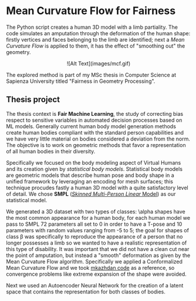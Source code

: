 # Mean Curvature Flow for Fairness

The Python script creates a human 3D model with a limb partiality.
The code simulates an amputation through the deformation of the human shape: firstly vertices and faces belonging to the limb are identified; next a <i>Mean Curvature Flow</i> is applied to them, it has the effect of "smoothing out" the geometry.

<p align="center">![Alt Text](images/mcf.gif)</p>

The explored method is part of my MSc thesis in Computer Science at Sapienza University titled "Fairness in Geometry Processing".

## Thesis project

The thesis context is <b>Fair Machine Learning</b>, the study of correcting bias respect to sensitive variables in automated decision processes based on ML models.
Generally current human body model generation methods create human bodies compliant with the standard person capabilities and we have very little material on bodies considered a deviation from the norm. The objective is to work on geometric methods that favor a representation of all human bodies in their diversity.

Specifically we focused on the body modeling aspect of Virtual Humans and its creation given by <i>statistical body models</i>. Statistical body models are geometric models that describe human pose and body shape in a unified framework by leveraging an encoding for mesh surfaces; this technique procudes fastly a human 3D model with a quite satisfactory level of detail. 
We chose <b>SMPL</b> ([<i>Skinned Multi-Person Linear</i> Model](https://smpl.is.tue.mpg.de)) as our statistical model.

We generated a 3D dataset with two types of classes: \alpha shapes have the most common appearance for a human body, for each human model we pass to SMPL 72 parameters all set to 0 in order to have a T-pose and 10 parameters with random values ranging from -5 to 5; the goal for shapes of class β was specifically to reproduce the appearance of a person that no longer possesses a limb so we wanted to have a realistic representation of this type of disability. It was important that we did not have a clean cut near the point of amputation, but instead a "smooth" deformation as given by the Mean Curvature Flow algorithm.
Specifically we applied a Conformalized Mean Curvature Flow and we took [mkazhdan code](https://github.com/mkazhdan/ConformalizedMCF) as a reference, so convergence problems like extreme expansion of the shape were avoided. 

Next we used an Autoencoder Neural Network for the creation of a latent space that contains the representation for both classes of bodies.
